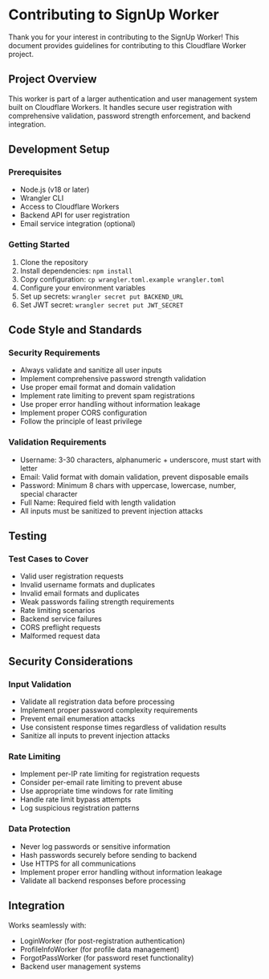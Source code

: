 # Contributing to SignUp Worker

Thank you for your interest in contributing to the SignUp Worker! This document provides guidelines for contributing to this Cloudflare Worker project.

## Project Overview

This worker is part of a larger authentication and user management system built on Cloudflare Workers. It handles secure user registration with comprehensive validation, password strength enforcement, and backend integration.

## Development Setup

### Prerequisites

- Node.js (v18 or later)
- Wrangler CLI
- Access to Cloudflare Workers
- Backend API for user registration
- Email service integration (optional)

### Getting Started

1. Clone the repository
2. Install dependencies: `npm install`
3. Copy configuration: `cp wrangler.toml.example wrangler.toml`
4. Configure your environment variables
5. Set up secrets: `wrangler secret put BACKEND_URL`
6. Set JWT secret: `wrangler secret put JWT_SECRET`

## Code Style and Standards

### Security Requirements

- Always validate and sanitize all user inputs
- Implement comprehensive password strength validation
- Use proper email format and domain validation
- Implement rate limiting to prevent spam registrations
- Use proper error handling without information leakage
- Implement proper CORS configuration
- Follow the principle of least privilege

### Validation Requirements

- Username: 3-30 characters, alphanumeric + underscore, must start with letter
- Email: Valid format with domain validation, prevent disposable emails
- Password: Minimum 8 chars with uppercase, lowercase, number, special character
- Full Name: Required field with length validation
- All inputs must be sanitized to prevent injection attacks

## Testing

### Test Cases to Cover

- Valid user registration requests
- Invalid username formats and duplicates
- Invalid email formats and duplicates
- Weak passwords failing strength requirements
- Rate limiting scenarios
- Backend service failures
- CORS preflight requests
- Malformed request data

## Security Considerations

### Input Validation

- Validate all registration data before processing
- Implement proper password complexity requirements
- Prevent email enumeration attacks
- Use consistent response times regardless of validation results
- Sanitize all inputs to prevent injection attacks

### Rate Limiting

- Implement per-IP rate limiting for registration requests
- Consider per-email rate limiting to prevent abuse
- Use appropriate time windows for rate limiting
- Handle rate limit bypass attempts
- Log suspicious registration patterns

### Data Protection

- Never log passwords or sensitive information
- Hash passwords securely before sending to backend
- Use HTTPS for all communications
- Implement proper error handling without information leakage
- Validate all backend responses before processing

## Integration

Works seamlessly with:
- LoginWorker (for post-registration authentication)
- ProfileInfoWorker (for profile data management)
- ForgotPassWorker (for password reset functionality)
- Backend user management systems

